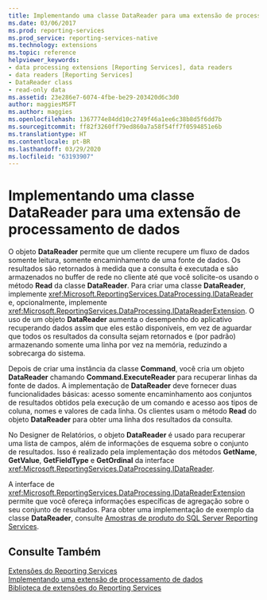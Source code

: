 ```yaml
---
title: Implementando uma classe DataReader para uma extensão de processamento de dados | Microsoft Docs
ms.date: 03/06/2017
ms.prod: reporting-services
ms.prod_service: reporting-services-native
ms.technology: extensions
ms.topic: reference
helpviewer_keywords:
- data processing extensions [Reporting Services], data readers
- data readers [Reporting Services]
- DataReader class
- read-only data
ms.assetid: 23e286e7-6074-4fbe-be29-203420d6c3d0
author: maggiesMSFT
ms.author: maggies
ms.openlocfilehash: 1367774e84dd10c2749f46a1ee6c38b8d5f6dd7b
ms.sourcegitcommit: ff82f3260ff79ed860a7a58f54ff7f0594851e6b
ms.translationtype: HT
ms.contentlocale: pt-BR
ms.lasthandoff: 03/29/2020
ms.locfileid: "63193907"
---
```

# <a name="implementing-a-datareader-class-for-a-data-processing-extension"></a>Implementando uma classe DataReader para uma extensão de processamento de dados
  O objeto **DataReader** permite que um cliente recupere um fluxo de dados somente leitura, somente encaminhamento de uma fonte de dados. Os resultados são retornados à medida que a consulta é executada e são armazenados no buffer de rede no cliente até que você solicite-os usando o método **Read** da classe **DataReader**. Para criar uma classe **DataReader**, implemente <xref:Microsoft.ReportingServices.DataProcessing.IDataReader> e, opcionalmente, implemente <xref:Microsoft.ReportingServices.DataProcessing.IDataReaderExtension>. O uso de um objeto **DataReader** aumenta o desempenho do aplicativo recuperando dados assim que eles estão disponíveis, em vez de aguardar que todos os resultados da consulta sejam retornados e (por padrão) armazenando somente uma linha por vez na memória, reduzindo a sobrecarga do sistema.  
  
 Depois de criar uma instância da classe **Command**, você cria um objeto **DataReader** chamando **Command.ExecuteReader** para recuperar linhas da fonte de dados. A implementação de **DataReader** deve fornecer duas funcionalidades básicas: acesso somente encaminhamento aos conjuntos de resultados obtidos pela execução de um comando e acesso aos tipos de coluna, nomes e valores de cada linha. Os clientes usam o método **Read** do objeto **DataReader** para obter uma linha dos resultados da consulta.  
  
 No Designer de Relatórios, o objeto **DataReader** é usado para recuperar uma lista de campos, além de informações de esquema sobre o conjunto de resultados. Isso é realizado pela implementação dos métodos **GetName**, **GetValue**, **GetFieldType** e **GetOrdinal** da interface <xref:Microsoft.ReportingServices.DataProcessing.IDataReader>.  
  
 A interface de <xref:Microsoft.ReportingServices.DataProcessing.IDataReaderExtension> permite que você ofereça informações específicas de agregação sobre o seu conjunto de resultados. Para obter uma implementação de exemplo da classe **DataReader**, consulte [Amostras de produto do SQL Server Reporting Services](https://go.microsoft.com/fwlink/?LinkId=177889).  
  
## <a name="see-also"></a>Consulte Também  
 [Extensões do Reporting Services](../../../reporting-services/extensions/reporting-services-extensions.md)   
 [Implementando uma extensão de processamento de dados](../../../reporting-services/extensions/data-processing/implementing-a-data-processing-extension.md)   
 [Biblioteca de extensões do Reporting Services](../../../reporting-services/extensions/reporting-services-extension-library.md)  
  
  
